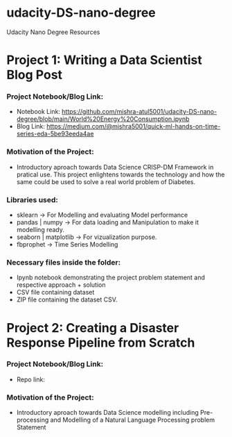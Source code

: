 # udacity-DS-nano-degree
Udacity Nano Degree Resources

# Project 1: Writing a Data Scientist Blog Post
### Project Notebook/Blog Link:
  - Notebook Link: https://github.com/mishra-atul5001/udacity-DS-nano-degree/blob/main/World%20Energy%20Consumption.ipynb
  - Blog Link: https://medium.com/@mishra5001/quick-ml-hands-on-time-series-eda-5be93eeda4ae

### Motivation of the Project:
  - Introductory aproach towards Data Science CRISP-DM Framework in pratical use. This project enlightens towards the technology and how the same could be used to solve a real world problem of Diabetes.
 
### Libraries used:
  - sklearn -> For Modelling and evaluating Model performance
  - pandas | numpy -> For data loading and Manipulation to make it modelling ready.
  - seaborn | matplotlib -> For vizualization purpose.
  - fbprophet -> Time Series Modelling

### Necessary files inside the folder:
  - Ipynb notebook demonstrating the project problem statement and respective approach + solution
  - CSV file containing dataset
  - ZIP file containing the dataset CSV.

# Project 2: Creating a Disaster Response Pipeline from Scratch
### Project Notebook/Blog Link:
  - Repo link:

### Motivation of the Project:
  - Introductory aproach towards Data Science modelling including Pre-processing and Modelling of a Natural Language Processing problem Statement
